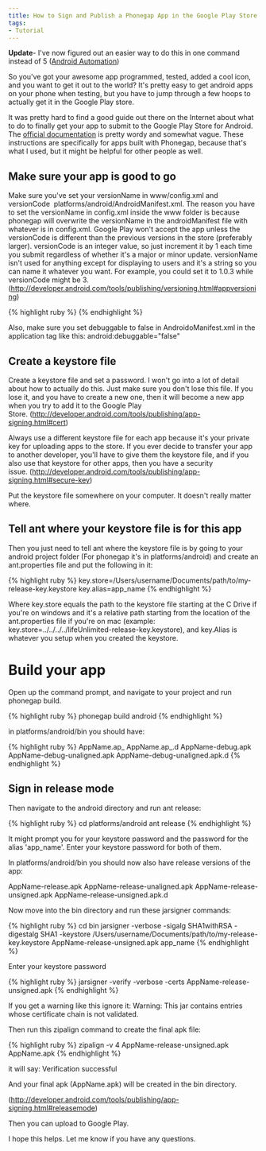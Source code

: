 ```yaml
---
title: How to Sign and Publish a Phonegap App in the Google Play Store
tags:
- Tutorial
---
```


**Update**- I've now figured out an easier way to do this in one command instead of 5 ([Android Automation]({{site.url}}/android-automation))

So you've got your awesome app programmed, tested, added a cool icon, and you want to get it out to the world? It's pretty easy to get android apps on your phone when testing, but you have to jump through a few hoops to actually get it in the Google Play store.

It was pretty hard to find a good guide out there on the Internet about what to do to finally get your app to submit to the Google Play Store for Android. The <a href="http://developer.android.com/tools/publishing/publishing_overview.html" target="_blank">official documentation</a> is pretty wordy and somewhat vague. These instructions are specifically for apps built with Phonegap, because that's what I used, but it might be helpful for other people as well.

<h2>Make sure your app is good to go</h2>

Make sure you've set your versionName in www/config.xml and versionCode  platforms/android/AndroidManifest.xml. The reason you have to set the versionName in config.xml inside the www folder is because phonegap will overwrite the versionName in the androidManifest file with whatever is in config.xml. Google Play won't accept the app unless the versionCode is different than the previous versions in the store (preferably larger). versionCode is an integer value, so just increment it by 1 each time you submit regardless of whether it's a major or minor update. versionName isn't used for anything except for displaying to users and it's a string so you can name it whatever you want. For example, you could set it to 1.0.3 while versionCode might be 3. (<a href="http://developer.android.com/tools/publishing/versioning.html#appversioning" target="_blank">http://developer.android.com/tools/publishing/versioning.html#appversioning</a>)

{% highlight ruby %}
<manifest android:hardwareAccelerated="true" android:versionCode="3" android:versionName="1.0.3" android:windowSoftInputMode="adjustPan" package="com.compay.app" xmlns:android="http://schemas.android.com/apk/res/android">
{% endhighlight %}

Also, make sure you set debuggable to false in AndroidoManifest.xml in the application tag like this: android:debuggable="false"

<h2>Create a keystore file</h2>

Create a keystore file and set a password. I won't go into a lot of detail about how to actually do this. Just make sure you don't lose this file. If you lose it, and you have to create a new one, then it will become a new app when you try to add it to the Google Play Store. (<a href="http://developer.android.com/tools/publishing/app-signing.html#cert" target="_blank">http://developer.android.com/tools/publishing/app-signing.html#cert</a>)

Always use a different keystore file for each app because it's your private key for uploading apps to the store. If you ever decide to transfer your app to another developer, you'll have to give them the keystore file, and if you also use that keystore for other apps, then you have a security issue. (<a href="http://developer.android.com/tools/publishing/app-signing.html#secure-key" target="_blank">http://developer.android.com/tools/publishing/app-signing.html#secure-key</a>)

Put the keystore file somewhere on your computer. It doesn't really matter where.

<h2>Tell ant where your keystore file is for this app</h2>

Then you just need to tell ant where the keystore file is by going to your android project folder (For phonegap it's in platforms/android) and create an ant.properties file and put the following in it:

{% highlight ruby %}
key.store=/Users/username/Documents/path/to/my-release-key.keystore
key.alias=app_name
{% endhighlight %}

Where key.store equals the path to the keystore file starting at the C Drive if you're on windows and it's a relative path starting from the location of the ant.properties file if you're on mac (example: key.store=../../../../lifeUnlimited-release-key.keystore), and key.Alias is whatever you setup when you created the keystore.

<h1>Build your app</h1>

Open up the command prompt, and navigate to your project and run phonegap build.

{% highlight ruby %}
phonegap build android
{% endhighlight %}

in platforms/android/bin you should have:

{% highlight ruby %}
AppName.ap_
AppName.ap_.d
AppName-debug.apk
AppName-debug-unaligned.apk
AppName-debug-unaligned.apk.d
{% endhighlight %}

<h2>Sign in release mode</h2>

Then navigate to the android directory and run ant release:

{% highlight ruby %}
cd platforms/android
ant release
{% endhighlight %}

It might prompt you for your keystore password and the password for the alias 'app_name'. Enter your keystore password for both of them.

In platforms/android/bin you should now also have release versions of the app:

AppName-release.apk
AppName-release-unaligned.apk
AppName-release-unsigned.apk
AppName-release-unsigned.apk.d

Now move into the bin directory and run these jarsigner commands:

{% highlight ruby %}
cd bin
jarsigner -verbose -sigalg SHA1withRSA -digestalg SHA1 -keystore /Users/username/Documents/path/to/my-release-key.keystore AppName-release-unsigned.apk app_name
{% endhighlight %}

Enter your keystore password

{% highlight ruby %}
jarsigner -verify -verbose -certs AppName-release-unsigned.apk
{% endhighlight %}

If you get a warning like this ignore it:
Warning: This jar contains entries whose certificate chain is not validated.

Then run this zipalign command to create the final apk file:

{% highlight ruby %}
zipalign -v 4 AppName-release-unsigned.apk AppName.apk
{% endhighlight %}

it will say:
Verification successful

And your final apk (AppName.apk) will be created in the bin directory.

(<a href="http://developer.android.com/tools/publishing/app-signing.html#releasemode" target="_blank">http://developer.android.com/tools/publishing/app-signing.html#releasemode</a>)

Then you can upload to Google Play.

I hope this helps. Let me know if you have any questions.